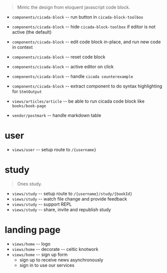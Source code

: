 > Mimic the design from eloquent javascript code block.

- `components/cicada-block` -- run button in `cicada-block-toolbox`
- `components/cicada-block` -- hide `cicada-block-toolbox` if editor is not active (the default)
- `components/cicada-block` -- edit code block in-place, and run new code in context
- `components/cicada-block` -- reset code block
- `components/cicada-block` -- active editor on click

- `components/cicada-block` -- handle `cicada counterexample`
- `components/cicada-block` -- extract component to do syntax highlighting for `StmtOutput`

- `views/articles/article` -- be able to run cicada code block like `books/book-page`

- `vendor/postmark` -- handle markdown table

# user

- `views/user` -- setup route to `/{username}`

# study

> Ones study.

- `views/study` -- setup route to `/{username}/study/{bookId}`
- `views/study` -- watch file change and provide feedback
- `views/study` -- support REPL
- `views/study` -- share, invite and republish study

# landing page

- `views/home` -- logo
- `views/home` -- decorate -- celtic knotwork
- `views/home` -- sign up form
  - sign up to receive news asynchronously
  - sign in to use our services
